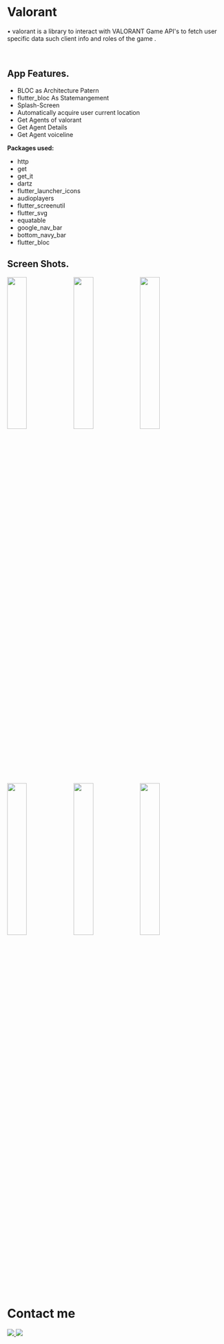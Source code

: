 # Valorant

• valorant is a library to interact with VALORANT Game API's to fetch user specific data such client info and roles of the game .

<br/>

## App Features.

- BLOC as Architecture Patern
- flutter_bloc As Statemangement
- Splash-Screen
- Automatically acquire user current location
- Get Agents of valorant
- Get Agent Details
- Get Agent voiceline


**Packages used:**

- http
- get
- get_it
- dartz
- flutter_launcher_icons
- audioplayers
- flutter_screenutil
- flutter_svg
- equatable
- google_nav_bar
- bottom_navy_bar
- flutter_bloc

## Screen Shots.
<img align="left" width="30%" src="https://user-images.githubusercontent.com/102866604/229367887-228dc7a9-ca1a-4279-a202-095ec1a03f8c.jpg">
<img align="left" width="30%" src="https://user-images.githubusercontent.com/102866604/229367904-231fd555-6330-4288-8d61-6997f6981c19.jpg">
<img align="left" width="30%" src="https://user-images.githubusercontent.com/102866604/229367895-4ddd332e-55dc-4fdf-b886-4ecc2fd1ec1e.jpg">
<img align="left" width="30%" src="https://user-images.githubusercontent.com/102866604/229367899-2d972b33-64c8-499a-bc7d-804f9b18a81e.jpg">
<img align="left" width="30%" src="https://user-images.githubusercontent.com/102866604/229367893-588b84f7-9f58-4142-a2e1-bc99a5f2a95d.jpg">
<img width="30%" src="https://user-images.githubusercontent.com/102866604/229367891-795116e0-b0fb-41f8-98b7-3b8c17d734d8.jpg">






# Contact me

<a href="https://twitter.com/mhamedhussein52">
<img src="https://img.shields.io/badge/Twitter-1DA1F2?style=for-the-badge&logo=twitter&logoColor=white"/>
</a>
<a href="https://www.linkedin.com/in/mohamed-hussein-aab3561b1/">
<img src="https://img.shields.io/badge/LinkedIn-0077B5?style=for-the-badge&logo=linkedin&logoColor=white"/>
</a>
